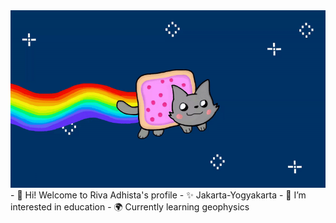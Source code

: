<img src=https://github.com/Rivadhista/Rivadhista/blob/0355c7db1a6326c6887f69ccada6213a6364c2c4/nyan_cat_by_finnjr63-daxtpz4.gif>
- 👋 Hi! Welcome to Riva Adhista's profile
- ✨ Jakarta-Yogyakarta
- 👀 I’m interested in education
- 🌍 Currently learning geophysics

<!---
Rivadhista/Rivadhista is a ✨ special ✨ repository because its `README.md` (this file) appears on your GitHub profile.
You can click the Preview link to take a look at your changes.
--->
